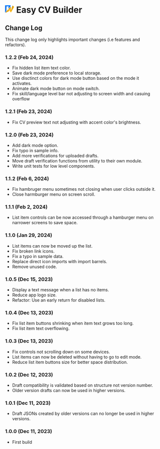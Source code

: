 # <img src="./src/assets/images/logo.svg" alt="Easy CV builder logo" width="30px"/> Easy CV Builder

## Change Log

This change log only highlights important changes (i.e features and refactors).

### **1.2.2 (Feb 24, 2024)**

- Fix hidden list item text color.
- Save dark mode preference to local storage.
- Use disctinct colors for dark mode button based on the mode it activates.
- Animate dark mode button on mode switch.
- Fix skill/language level bar not adjusting to screen width and casuing overflow

### **1.2.1 (Feb 23, 2024)**

- Fix CV preview text not adjusting with accent color's brightness.

### **1.2.0 (Feb 23, 2024)**

- Add dark mode option.
- Fix typo in sample info.
- Add more verifications for uploaded drafts.
- Move draft verification functions from utility to their own module.
- Write unit tests for low level components.

### **1.1.2 (Feb 6, 2024)**

- Fix hambruger menu sometimes not closing when user clicks outside it.
- Close harmburger menu on screen scroll.

### **1.1.1 (Feb 2, 2024)**

- List item controls can be now accessed through a hamburger menu on narrower screens to save space.

### **1.1.0 (Jan 29, 2024)**

- List items can now be moved up the list.
- Fix broken link icons.
- Fix a typo in sample data.
- Replace direct icon imports with import barrels.
- Remove unused code.

### **1.0.5 (Dec 15, 2023)**

- Display a text message when a list has no items.
- Reduce app logo size.
- Refactor: Use an early return for disabled lists.

### **1.0.4 (Dec 13, 2023)**

- Fix list item buttons shrinking when item text grows too long.
- Fix list item text overflowing.

### **1.0.3 (Dec 13, 2023)**

- Fix controls not scrolling down on some devices.
- List items can now be deleted without having to go to edit mode.
- Reduce list item buttons size for better space distribution.

### **1.0.2 (Dec 12, 2023)**

- Draft compatibility is validated based on structure not version number.
- Older version drafts can now be used in higher versions.

### **1.0.1 (Dec 11, 2023)**

- Draft JSONs created by older versions can no longer be used in higher versions.

### **1.0.0 (Dec 11, 2023)**

- First build
